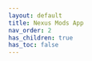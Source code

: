 ```yaml
---
layout: default
title: Nexus Mods App
nav_order: 2
has_children: true
has_toc: false
---
```


<script>
  window.location.href = "/wtnc/Nexus-Mods-App/Install";
</script>

